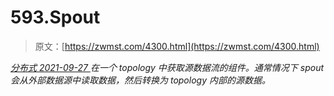 <!--yml
category: 未分类
date: 0001-01-01 00:00:00
-->

# 593.Spout

> 原文：[https://zwmst.com/4300.html](https://zwmst.com/4300.html)

   [ *分布式* ](https://zwmst.com/%e5%88%86%e5%b8%83%e5%bc%8f)*[ <time datetime="2021-09-28T01:21:38+08:00"> 2021-09-27 </time> ](https://zwmst.com/4300.html)  在一个 topology 中获取源数据流的组件。通常情况下 spout 会从外部数据源中读取数据，然后转换为 topology 内部的源数据。*